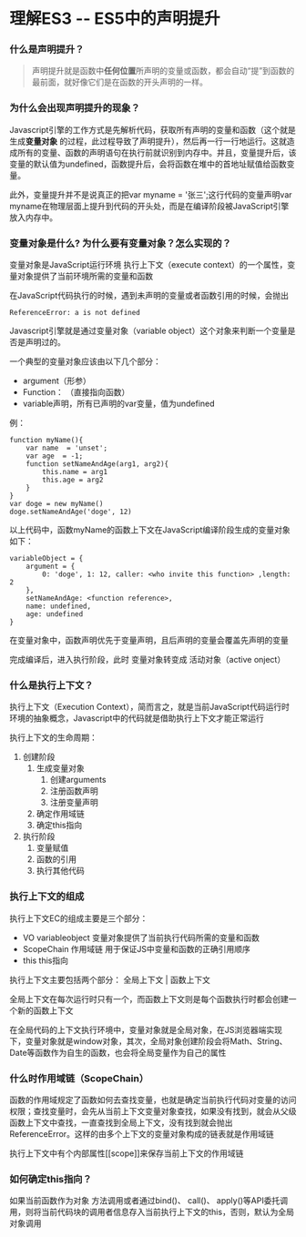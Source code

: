  # 理解ES3 --  ES5中的声明提升
 
 
 ### 什么是声明提升？
 

> 声明提升就是函数中**任何位置**所声明的变量或函数，都会自动“提”到函数的最前面，就好像它们是在函数的开头声明的一样。 

### 为什么会出现声明提升的现象？


Javascript引擎的工作方式是先解析代码，获取所有声明的变量和函数（这个就是生成**变量对象** 的过程，此过程导致了声明提升），然后再一行一行地运行。这就造成所有的变量、函数的声明语句在执行前就识别到内存中。并且，变量提升后，该变量的默认值为undefined，函数提升后，会将函数在堆中的首地址赋值给函数变量。

此外，变量提升并不是说真正的把var myname = '张三';这行代码的变量声明var myname在物理层面上提升到代码的开头处，而是在编译阶段被JavaScript引擎放入内存中。

### 变量对象是什么? 为什么要有变量对象？怎么实现的？

变量对象是JavaScript运行环境 执行上下文（execute context）的一个属性，变量对象提供了当前环境所需的变量和函数

在JavaScript代码执行的时候，遇到未声明的变量或者函数引用的时候，会抛出
```
ReferenceError: a is not defined
```
Javascript引擎就是通过变量对象（variable object）这个对象来判断一个变量是否是声明过的。

一个典型的变量对象应该由以下几个部分：
- argument（形参）
- Function： （直接指向函数）
- variable声明，所有已声明的var变量，值为undefined

例：
~~~
function myName(){
    var name  = 'unset';
    var age  = -1;
    function setNameAndAge(arg1, arg2){
        this.name = arg1
        this.age = arg2
    }
}
var doge = new myName()
doge.setNameAndAge('doge', 12)
~~~
以上代码中，函数myName的函数上下文在JavaScript编译阶段生成的变量对象如下：
```
variableObject = {
    argument = {
        0: 'doge', 1: 12, caller: <who invite this function> ,length: 2
    },
    setNameAndAge: <function reference>,
    name: undefined,
    age: undefined
}
```
在变量对象中，函数声明优先于变量声明，且后声明的变量会覆盖先声明的变量

完成编译后，进入执行阶段，此时 变量对象转变成 活动对象（active onject）     
        
### 什么是执行上下文？

执行上下文（Execution Context），简而言之，就是当前JavaScript代码运行时环境的抽象概念，Javascript中的代码就是借助执行上下文才能正常运行

执行上下文的生命周期： 
1. 创建阶段
   1. 生成变量对象
      1. 创建arguments
      2. 注册函数声明
      3. 注册变量声明
   2. 确定作用域链
   3. 确定this指向
2. 执行阶段
   1. 变量赋值
   2. 函数的引用
   3. 执行其他代码

### 执行上下文的组成

执行上下文EC的组成主要是三个部分：
- VO            variableobject 变量对象提供了当前执行代码所需的变量和函数
- ScopeChain    作用域链 用于保证JS中变量和函数的正确引用顺序
- this          this指向 

执行上下文主要包括两个部分： 全局上下文 | 函数上下文

全局上下文在每次运行时只有一个，而函数上下文则是每个函数执行时都会创建一个新的函数上下文

在全局代码的上下文执行环境中，变量对象就是全局对象，在JS浏览器端实现下，变量对象就是window对象，其次，全局对象创建阶段会将Math、String、Date等函数作为自生的函数，也会将全局变量作为自己的属性

### 什么时作用域链（ScopeChain）

函数的作用域规定了函数如何去查找变量，也就是确定当前执行代码对变量的访问权限；查找变量时，会先从当前上下文变量对象查找，如果没有找到，就会从父级函数上下文中查找，一直查找到全局上下文，没有找到就会抛出ReferenceError。这样的由多个上下文的变量对象构成的链表就是作用域链

执行上下文中有个内部属性[[scope]]来保存当前上下文的作用域链

### 如何确定this指向？

如果当前函数作为对象 方法调用或者通过bind()、 call()、 apply()等API委托调用，则将当前代码块的调用者信息存入当前执行上下文的this，否则，默认为全局对象调用
